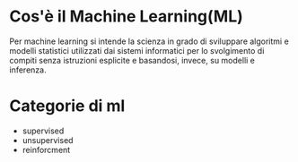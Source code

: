 # Cos'è il Machine Learning(ML)
Per machine learning si intende la scienza in grado di sviluppare algoritmi e modelli statistici utilizzati dai sistemi informatici per lo svolgimento di compiti senza istruzioni esplicite e basandosi, invece, su modelli e inferenza.

# Categorie di ml
- supervised
- unsupervised
- reinforcment
